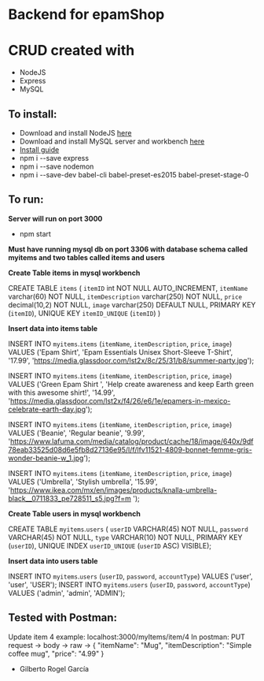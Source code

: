 # Backend for epamShop
# CRUD created with
* NodeJS
* Express
* MySQL
## To install:
* Download and install NodeJS [here](https://nodejs.org/es/download/)
* Download and install MySQL server and workbench [here](https://www.mysql.com/products/workbench/)
* [Install guide](https://www.youtube.com/watch?v=u96rVINbAUI&ab_channel=WebDevSimplified)
* npm i --save express 
* npm i --save nodemon 
* npm i --save-dev babel-cli babel-preset-es2015 babel-preset-stage-0

## To run:
**Server will run on port 3000**
* npm start

**Must have running mysql db on port 3306 with database schema called myitems and two tables called items and users**

**Create Table items in mysql workbench**

  CREATE TABLE `items` (
    `itemID` int NOT NULL AUTO_INCREMENT,
    `itemName` varchar(60) NOT NULL,
    `itemDescription` varchar(250) NOT NULL,
    `price` decimal(10,2) NOT NULL,
    `image` varchar(250) DEFAULT NULL,
    PRIMARY KEY (`itemID`),
    UNIQUE KEY `itemID_UNIQUE` (`itemID`)
  )

**Insert data into items table**

  INSERT INTO `myitems`.`items` (`itemName`, `itemDescription`, `price`, `image`) VALUES ('Epam Shirt', 'Epam Essentials Unisex Short-Sleeve T-Shirt', '17.99', 'https://media.glassdoor.com/lst2x/8c/25/31/b8/summer-party.jpg'); 

  INSERT INTO `myitems`.`items` (`itemName`, `itemDescription`, `price`, `image`) VALUES ('Green Epam Shirt ', 'Help create awareness and keep Earth green with this awesome shirt!', '14.99', 'https://media.glassdoor.com/lst2x/f4/26/e6/1e/epamers-in-mexico-celebrate-earth-day.jpg'); 

  INSERT INTO `myitems`.`items` (`itemName`, `itemDescription`, `price`, `image`) VALUES ('Beanie', 'Regular beanie', '9.99', 'https://www.lafuma.com/media/catalog/product/cache/18/image/640x/9df78eab33525d08d6e5fb8d27136e95/l/f/lfv11521-4809-bonnet-femme-gris-wonder-beanie-w_1.jpg'); 

  INSERT INTO `myitems`.`items` (`itemName`, `itemDescription`, `price`, `image`) VALUES ('Umbrella', 'Stylish umbrella', '15.99', 'https://www.ikea.com/mx/en/images/products/knalla-umbrella-black__0711833_pe728511_s5.jpg?f=m '); 



  
**Create Table users in mysql workbench**

  CREATE TABLE `myitems`.`users` ( 
    `userID` VARCHAR(45) NOT NULL, 
    `password` VARCHAR(45) NOT NULL, 
    `type` VARCHAR(10) NOT NULL, 
     PRIMARY KEY (`userID`), 
    UNIQUE INDEX `userID_UNIQUE` (`userID` ASC) VISIBLE); 


**Insert data into users table**

  INSERT INTO `myitems`.`users` (`userID`, `password`, `accountType`) VALUES ('user', 'user', 'USER'); 
  INSERT INTO `myitems`.`users` (`userID`, `password`, `accountType`) VALUES ('admin', 'admin', 'ADMIN'); 
  


## Tested with Postman:

Update item 4 example:
localhost:3000/myItems/item/4
In postman: PUT request -> body -> raw ->
{
"itemName": "Mug",
"itemDescription": "Simple coffee mug",
"price": "4.99"
} 




* Gilberto Rogel García
